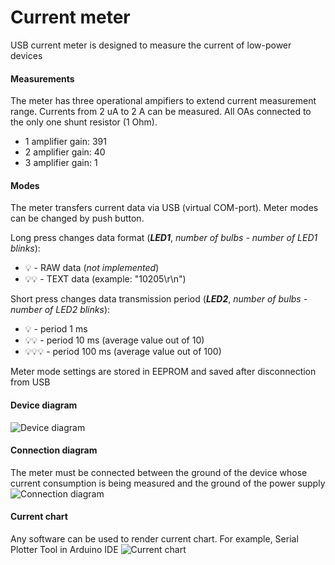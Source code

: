 # Current meter
USB current meter is designed to measure the current of low-power devices

#### Measurements
The meter has three operational ampifiers to extend current measurement range. Currents from 2 uA to 2 A can be measured. All OAs connected to the only one shunt resistor (1 Ohm).
- 1 amplifier gain: 391
- 2 amplifier gain: 40
- 3 amplifier gain: 1

#### Modes
The meter transfers current data via USB (virtual COM-port). Meter modes can be changed by push button.

Long press changes data format (***LED1***, *number of bulbs - number of LED1 blinks*):
- :bulb: - RAW data (*not implemented*)
- :bulb::bulb: - TEXT data (example: "10205\r\n")

Short press changes data transmission period (***LED2***, *number of bulbs - number of LED2 blinks*):
- :bulb: - period 1 ms
- :bulb::bulb: - period 10 ms (average value out of 10)
- :bulb::bulb::bulb: - period 100 ms (average value out of 100)

Meter mode settings are stored in EEPROM and saved after disconnection from USB

#### Device diagram
![Device diagram](https://github.com/smallsoda/current_meter/blob/master/pictures/meter.png?raw=true)

#### Connection diagram
The meter must be connected between the ground of the device whose current consumption is being measured and the ground of the power supply
![Connection diagram](https://github.com/smallsoda/current_meter/blob/master/pictures/connection.png?raw=true)

#### Current chart
Any software can be used to render current chart. For example, Serial Plotter Tool in Arduino IDE
![Current chart](https://github.com/smallsoda/current_meter/blob/master/pictures/chart.png?raw=true)

